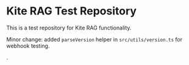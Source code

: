 # Kite RAG Test Repository
This is a test repository for Kite RAG functionality.

Minor change: added `parseVersion` helper in `src/utils/version.ts` for webhook testing.


.








